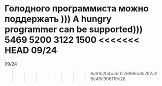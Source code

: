 Голодного программиста можно поддержать )))
A hungry programmer can be supported)))
5469 5200 3122 1500
<<<<<<< HEAD
09/24
=======
09/24
>>>>>>> 8a91b2b4babd276886b85762a28e46c906119c28
